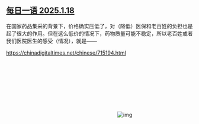 <!--1737242959000-->
[每日一语 2025.1.18](https://chinadigitaltimes.net/chinese/715199.html)
------

<p>在国家药品集采的背景下，价格确实压低了，对（降低）医保和老百姓的负担也是起了很大的作用。但在这么低价的情况下，药物质量可能不稳定，所以老百姓或者我们医院医生的感受（情况），就是——</p><p><a href="https://chinadigitaltimes.net/chinese/715194.html">https://chinadigitaltimes.net/chinese/715194.html</a></p><p><img decoding="async" src="data:image/svg+xml,%3Csvg%20xmlns='http://www.w3.org/2000/svg'%20viewBox='0%200%200%200'%3E%3C/svg%3E" alt="img" data-lazy-src="https://chinadigitaltimes.net/chinese/files/2025/01/20250118_dailyquote.png"><noscript><img decoding="async" src="https://chinadigitaltimes.net/chinese/files/2025/01/20250118_dailyquote.png" alt="img"></noscript></p><div class="addtoany_share_save_container addtoany_content addtoany_content_bottom"><div class="a2a_kit a2a_kit_size_32 addtoany_list" data-a2a-url="https://chinadigitaltimes.net/chinese/715199.html" data-a2a-title="每日一语 2025.1.18"><a class="a2a_button_facebook" href="https://www.addtoany.com/add_to/facebook?linkurl=https%3A%2F%2Fchinadigitaltimes.net%2Fchinese%2F715199.html&amp;linkname=%E6%AF%8F%E6%97%A5%E4%B8%80%E8%AF%AD%202025.1.18" title="Facebook" rel="nofollow noopener" target="_blank"></a><a class="a2a_button_twitter" href="https://www.addtoany.com/add_to/twitter?linkurl=https%3A%2F%2Fchinadigitaltimes.net%2Fchinese%2F715199.html&amp;linkname=%E6%AF%8F%E6%97%A5%E4%B8%80%E8%AF%AD%202025.1.18" title="Twitter" rel="nofollow noopener" target="_blank"></a><a class="a2a_button_telegram" href="https://www.addtoany.com/add_to/telegram?linkurl=https%3A%2F%2Fchinadigitaltimes.net%2Fchinese%2F715199.html&amp;linkname=%E6%AF%8F%E6%97%A5%E4%B8%80%E8%AF%AD%202025.1.18" title="Telegram" rel="nofollow noopener" target="_blank"></a><a class="a2a_button_reddit" href="https://www.addtoany.com/add_to/reddit?linkurl=https%3A%2F%2Fchinadigitaltimes.net%2Fchinese%2F715199.html&amp;linkname=%E6%AF%8F%E6%97%A5%E4%B8%80%E8%AF%AD%202025.1.18" title="Reddit" rel="nofollow noopener" target="_blank"></a><a class="a2a_button_whatsapp" href="https://www.addtoany.com/add_to/whatsapp?linkurl=https%3A%2F%2Fchinadigitaltimes.net%2Fchinese%2F715199.html&amp;linkname=%E6%AF%8F%E6%97%A5%E4%B8%80%E8%AF%AD%202025.1.18" title="WhatsApp" rel="nofollow noopener" target="_blank"></a><a class="a2a_button_email" href="https://www.addtoany.com/add_to/email?linkurl=https%3A%2F%2Fchinadigitaltimes.net%2Fchinese%2F715199.html&amp;linkname=%E6%AF%8F%E6%97%A5%E4%B8%80%E8%AF%AD%202025.1.18" title="Email" rel="nofollow noopener" target="_blank"></a><a class="a2a_button_copy_link" href="https://www.addtoany.com/add_to/copy_link?linkurl=https%3A%2F%2Fchinadigitaltimes.net%2Fchinese%2F715199.html&amp;linkname=%E6%AF%8F%E6%97%A5%E4%B8%80%E8%AF%AD%202025.1.18" title="Copy Link" rel="nofollow noopener" target="_blank"></a><a class="a2a_dd addtoany_share_save addtoany_share" href="https://www.addtoany.com/share"></a></div></div>
